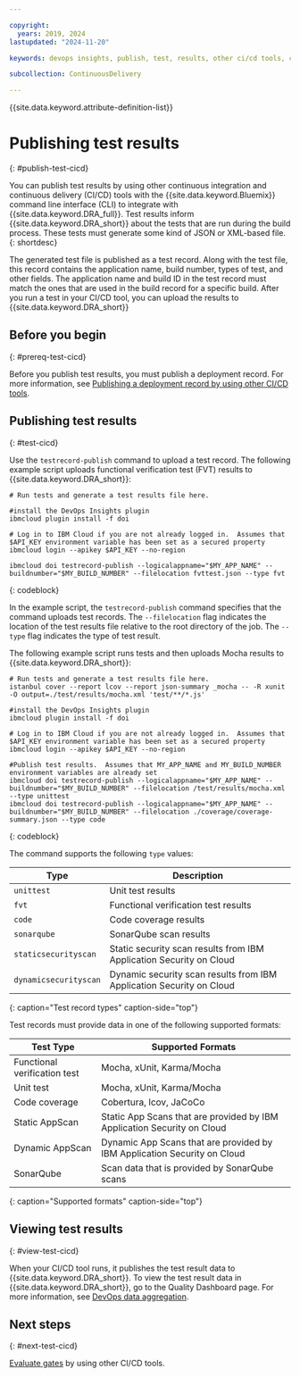 ```yaml
---

copyright:
  years: 2019, 2024
lastupdated: "2024-11-20"

keywords: devops insights, publish, test, results, other ci/cd tools, code coverage, tests, verification, app, sonarqube, dashboard

subcollection: ContinuousDelivery

---
```


{{site.data.keyword.attribute-definition-list}}

# Publishing test results
{: #publish-test-cicd}

You can publish test results by using other continuous integration and continuous delivery (CI/CD) tools with the {{site.data.keyword.Bluemix}} command line interface (CLI) to integrate with {{site.data.keyword.DRA_full}}. Test results inform {{site.data.keyword.DRA_short}} about the tests that are run during the build process. These tests must generate some kind of JSON or XML-based file.
{: shortdesc}

The generated test file is published as a test record. Along with the test file, this record contains the application name, build number, types of test, and other fields. The application name and build ID in the test record must match the ones that are used in the build record for a specific build. After you run a test in your CI/CD tool, you can upload the results to {{site.data.keyword.DRA_short}}


## Before you begin
{: #prereq-test-cicd}

Before you publish test results, you must publish a deployment record. For more information, see [Publishing a deployment record by using other CI/CD tools](/docs/ContinuousDelivery?topic=ContinuousDelivery-publish-deploy-cicd).


## Publishing test results
{: #test-cicd}

Use the `testrecord-publish` command to upload a test record. The following example script uploads functional verification test (FVT) results to {{site.data.keyword.DRA_short}}:

```text
# Run tests and generate a test results file here.

#install the DevOps Insights plugin
ibmcloud plugin install -f doi

# Log in to IBM Cloud if you are not already logged in.  Assumes that $API_KEY environment variable has been set as a secured property
ibmcloud login --apikey $API_KEY --no-region

ibmcloud doi testrecord-publish --logicalappname="$MY_APP_NAME" --buildnumber="$MY_BUILD_NUMBER" --filelocation fvttest.json --type fvt
```
{: codeblock}

In the example script, the `testrecord-publish` command specifies that the command uploads test records. The `--filelocation` flag indicates the location of the test results file relative to the root directory of the job. The `--type` flag indicates the type of test result.

The following example script runs tests and then uploads Mocha results to {{site.data.keyword.DRA_short}}:

```text
# Run tests and generate a test results file here.
istanbul cover --report lcov --report json-summary _mocha -- -R xunit -O output=./test/results/mocha.xml 'test/**/*.js'

#install the DevOps Insights plugin
ibmcloud plugin install -f doi

# Log in to IBM Cloud if you are not already logged in.  Assumes that $API_KEY environment variable has been set as a secured property
ibmcloud login --apikey $API_KEY --no-region

#Publish test results.  Assumes that MY_APP_NAME and MY_BUILD_NUMBER environment variables are already set
ibmcloud doi testrecord-publish --logicalappname="$MY_APP_NAME" --buildnumber="$MY_BUILD_NUMBER" --filelocation /test/results/mocha.xml --type unittest
ibmcloud doi testrecord-publish --logicalappname="$MY_APP_NAME" --buildnumber="$MY_BUILD_NUMBER" --filelocation ./coverage/coverage-summary.json --type code
```
{: codeblock}

The command supports the following `type` values:

| Type                  | Description                                                          |
|-----------------------|----------------------------------------------------------------------|
| `unittest`            | Unit test results                                                    |
| `fvt`                 | Functional verification test results                                 |
| `code`                | Code coverage results                                                |
| `sonarqube`           | SonarQube scan results                                               |
| `staticsecurityscan`  | Static security scan results from IBM Application Security on Cloud  |
| `dynamicsecurityscan` | Dynamic security scan results from IBM Application Security on Cloud |
{: caption="Test record types" caption-side="top"}


Test records must provide data in one of the following supported formats:

| Test Type                    | Supported Formats                                                        |
|------------------------------|--------------------------------------------------------------------------|
| Functional verification test | Mocha, xUnit, Karma/Mocha                                                |
| Unit test                    | Mocha, xUnit, Karma/Mocha                                                |
| Code coverage                | Cobertura, lcov, JaCoCo                                                  |
| Static AppScan              | Static App Scans that are provided by IBM Application Security on Cloud  |
| Dynamic AppScan             | Dynamic App Scans that are provided by IBM Application Security on Cloud |
| SonarQube                    | Scan data that is provided by SonarQube scans                            |
{: caption="Supported formats" caption-side="top"}


## Viewing test results
{: #view-test-cicd}

When your CI/CD tool runs, it publishes the test result data to {{site.data.keyword.DRA_short}}. To view the test result data in {{site.data.keyword.DRA_short}}, go to the Quality Dashboard page. For more information, see [DevOps data aggregation](/docs/ContinuousDelivery?topic=ContinuousDelivery-aggregating-multiple-sources#devops-data-aggregation).


## Next steps
{: #next-test-cicd}

[Evaluate gates](/docs/ContinuousDelivery?topic=ContinuousDelivery-evaluate-gates-cicd) by using other CI/CD tools.
